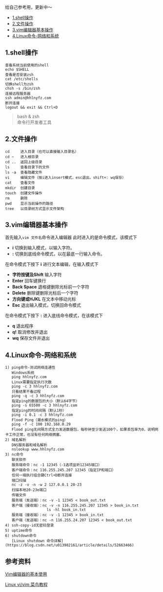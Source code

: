 给自己参考用，更新中～

*   [1.shell操作](##1.shell操作)
*   [2.文件操作](##2.文件操作)
*   [3.vim编辑器基本操作](##3.vim编辑器基本操作)
*   [4.Linux命令-网络和系统](##4.Linux命令-网络和系统)

## 1.shell操作

    查看系统当前使用的shell
    echo $SHELL
    查看是否安装zsh
    cat /etc/shells
    切换shell为zsh
    chsh -s /bin/zsh
    连接远程服务器
    ssh admin@hhlnyfz.com
    断开连接
    logout && exit && Ctrl+D

>bash & zsh  
>命令行开发者工具

## 2.文件操作

    cd     进入目录（也可以直接输入目录名）
    cd ~   进入根目录
    cd ..  返回上级目录
    ls     查看目录下的文件
    ls -a  查看隐藏文件
    vi     编辑文件（按i进入insert模式，esc退出，shift+: wq保存）
    cat    查看文件
    mkdir  创建目录
    touch  创建文件操作
    rm     删除
    pwd    显示当前操作的路径
    tree   以目录树方式显示文件架构
    
## 3.vim编辑器基本操作
首先输入`vim 文件名`命令进入编辑器
此时进入的是命令模式，该模式下

- **i** 切换到输入模式，以输入字符。
- **:** 切换到底线命令模式，以在最底一行输入命令。

在命令模式下按下 **i** 进行文本编辑，在输入模式下

- **字符按键及Shift** 输入字符
- **Enter** 回车键换行
- **Back Space** 退格键删除光标前一个字符
- **Delete** 删除键删除光标后一个字符
- **方向键或HJKL** 在文本中移动光标
- **Esc** 退出输入模式，切换回命令模式

在命令模式下按下 **:** 进入底线命令模式，在该模式下

- **q** 退出程序
- **q!** 取消修改并退出
- **wq** 保存文件并退出
    
## 4.Linux命令-网络和系统

    1) ping命令-测试网络连通性
       Windows系统
       ping hhlnyfz.com
       Linux需要指定执行次数
       ping -c 3 hhlnyfz.com
       只看结果不看过程
       ping -q -c 3 hhlnyfz.com
       指定ping的数据包的大小（默认64字节）
       ping -s 65500 -c 3 hhlnyfz.com
       指定ping的时间间隔（默认1秒）
       ping -i 0.1 -c 3 hhlnyfz.com
       Flood Ping（潮水模式的ping）
       ping -f -c 100 192.168.0.29
       Flood ping无间隔方式全力发送数据包，每秒钟至少发送100个，如果丢包率为0，说明网卡工作正常，也没有任何网络拥塞。
    2) 域名解析
       DNS服务器和域名解析
       nslookup www.hhlnyfz.com
    3) nc命令
       聊天软件
       服务端命令：nc -1 12345（-1选项监听12345端口）
       客户端命令：nc 116.255.245.207 12345（指定IP和端口）
       任何一端执行组合键Ctrl+D断开连接
       端口扫描
       nc -z -v -n -w 2 127.0.0.1 20-23
       扫描本地20-23e端口
       传输文件
       服务端（发送端）：nc -v -1 12345 < book_out.txt
       客户端（接收端）：nc -v -n 116.255.245.207 12345 > book_in.txt
                       ls -hl book_in.txt
       服务端（接收端）：nc -v -1 12345 > book_in.txt
       客户端（发送端）：nc -n 116.255.24.207 12345 < book_out.txt
    4) ssh-copy-id无密码登录
    5) uptime命令
    6) shutdown命令
       [Linux shutdown 命令详解](https://blog.csdn.net/u013982161/article/details/52663466)
       
## 参考资料

[Vim编辑器的基本使用](https://blog.csdn.net/qq_43432935/article/details/92013718)

[Linux vi/vim 菜鸟教程](https://www.runoob.com/linux/linux-vim.html)
       
